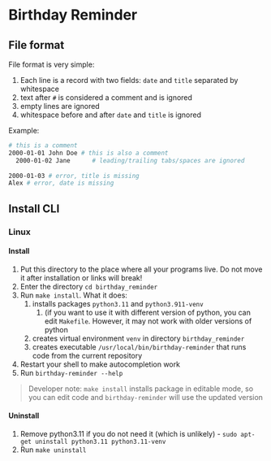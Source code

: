 # Birthday Reminder

## File format

File format is very simple:
1. Each line is a record with two fields: `date` and `title` separated by whitespace
2. text after `#` is considered a comment and is ignored
3. empty lines are ignored
4. whitespace before and after `date` and `title` is ignored

Example:
```sh
# this is a comment
2000-01-01 John Doe # this is also a comment
  2000-01-02 Jane      # leading/trailing tabs/spaces are ignored
  
2000-01-03 # error, title is missing
Alex # error, date is missing
```


## Install CLI

### Linux

#### Install

1. Put this directory to the place where all your programs live. Do not move it after installation or links will break!
2. Enter the directory `cd birthday_reminder`
3. Run `make install`. What it does:
   1. installs packages `python3.11` and `python3.911-venv` 
      1. (if you want to use it with different version of python, you can edit `Makefile`. However, it may not work with older versions of python
   2. creates virtual environment `venv` in directory `birthday_reminder`
   3. creates executable `/usr/local/bin/birthday-reminder` that runs code from the current repository
4. Restart your shell to make autocompletion work
5. Run `birthday-reminder --help`

> Developer note: `make install` installs package in editable mode, so you can edit code and `birthday-reminder` will use the updated version

#### Uninstall

1. Remove python3.11 if you do not need it (which is unlikely) - `sudo apt-get uninstall python3.11 python3.11-venv`
2. Run `make uninstall`